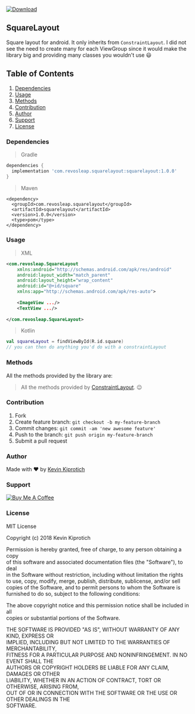 [![Download](https://api.bintray.com/packages/kevinkiprotich/SquareLayout/com.revosleap.squarelayout/images/download.svg) ](https://bintray.com/kevinkiprotich/SquareLayout/com.revosleap.squarelayout/_latestVersion)

## SquareLayout 
Square layout for android. 
It only inherits from `ConstraintLayout`.
I did not see the need to create many for each ViewGroup since it would make the library big and providing many classes you wouldn't use :smiley:
## Table of Contents
1. [Dependencies](#dependencies)
2. [Usage](#usage)
3. [Methods](#methods)
4. [Contribution](#contribution)
5. [Author](#author)
6. [Support](#support)
7. [License](#license)

<h3 id="dependencies">Dependencies</h3>

>Gradle
```gradle
dependencies {
  implementation 'com.revosleap.squarelayout:squarelayout:1.0.0'
}
```

>Maven
```maven
<dependency>
  <groupId>com.revosleap.squarelayout</groupId>
  <artifactId>squarelayout</artifactId>
  <version>1.0.0</version>
  <type>pom</type>
</dependency>
```

<h3 id="usage">Usage</h3>

>XML
```xml
<com.revosleap.SquareLayout 
    xmlns:android="http://schemas.android.com/apk/res/android"  
    android:layout_width="match_parent"  
    android:layout_height="wrap_content"   
    android:id="@+id/square"
    xmlns:app="http://schemas.android.com/apk/res-auto">  
  
    <ImageView .../>
    <TextView .../>  
  
</com.revosleap.SquareLayout>
```

>Kotlin
```kotlin 
val squareLayout = findViewById(R.id.square)
// you can then do anything you'd do with a constraintLayout
```


<h3 id="methods">Methods</h3>

All the methods provided by the library are:
> All the methods provided by [ConstraintLayout](https://developer.android.com/reference/android/support/constraint/ConstraintLayout). :wink:

<h3 id="contribution">Contribution</h3>

1.  Fork
2.  Create feature branch:  `git checkout -b my-feature-branch`
3.  Commit changes:  `git commit -am 'new awesome feature'`
4.  Push to the branch:  `git push origin my-feature-branch`
5.  Submit a pull request 

<h3 id="author">Author</h3>

Made with :heart: by [Kevin Kiprotich](kevinkip.rf.gd)

<h3 id="support">Support</h3>

<a href="https://www.buymeacoffee.com/CHFudJf9j" target="_blank"><img src="https://www.buymeacoffee.com/assets/img/custom_images/purple_img.png" alt="Buy Me A Coffee" style="height: auto !important;width: auto !important;" ></a>

<h3 id="license"> License</h3>

MIT License  
  
Copyright (c) 2018 Kevin Kiprotich  
  
Permission is hereby granted, free of charge, to any person obtaining a copy  
of this software and associated documentation files (the "Software"), to deal  
in the Software without restriction, including without limitation the rights  
to use, copy, modify, merge, publish, distribute, sublicense, and/or sell  
copies of the Software, and to permit persons to whom the Software is  
furnished to do so, subject to the following conditions:  
  
The above copyright notice and this permission notice shall be included in all  
copies or substantial portions of the Software.  
  
THE SOFTWARE IS PROVIDED "AS IS", WITHOUT WARRANTY OF ANY KIND, EXPRESS OR  
IMPLIED, INCLUDING BUT NOT LIMITED TO THE WARRANTIES OF MERCHANTABILITY,  
FITNESS FOR A PARTICULAR PURPOSE AND NONINFRINGEMENT. IN NO EVENT SHALL THE  
AUTHORS OR COPYRIGHT HOLDERS BE LIABLE FOR ANY CLAIM, DAMAGES OR OTHER  
LIABILITY, WHETHER IN AN ACTION OF CONTRACT, TORT OR OTHERWISE, ARISING FROM,  
OUT OF OR IN CONNECTION WITH THE SOFTWARE OR THE USE OR OTHER DEALINGS IN THE  
SOFTWARE.